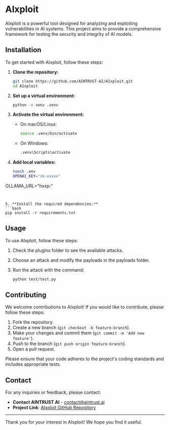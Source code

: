 # AIxploit

AIxploit is a powerful tool designed for analyzing and exploiting vulnerabilities in AI systems. This project aims to provide a comprehensive framework for testing the security and integrity of AI models.


## Installation

To get started with AIxploit, follow these steps:

1. **Clone the repository:**
   ```bash
   git clone https://github.com/AINTRUST-AI/AIxploit.git
   cd AIxploit
   ```

2. **Set up a virtual environment:**
   ```bash
   python -m venv .venv
   ```

3. **Activate the virtual environment:**
   - On macOS/Linux:
     ```bash
     source .venv/bin/activate
     ```
   - On Windows:
     ```bash
     .venv\Scripts\activate
     ```

4. **Add local variables:**
   ```bash
   touch .env
   OPENAI_KEY="sk-xxxxx"
OLLAMA_URL="hxxp:"

   ```


5. **Install the required dependencies:**
   ```bash
   pip install -r requirements.txt
   ```

## Usage

To use AIxploit, follow these steps:

1. Check the plugins folder to see the available attacks.

2. Choose an attack and modify the payloads in the payloads folder.

3. Run the attack with the command:
   ```bash
   python test/test.py
   ```

## Contributing

We welcome contributions to AIxploit! If you would like to contribute, please follow these steps:

1. Fork the repository.
2. Create a new branch (`git checkout -b feature-branch`).
3. Make your changes and commit them (`git commit -m 'Add new feature'`).
4. Push to the branch (`git push origin feature-branch`).
5. Open a pull request.

Please ensure that your code adheres to the project's coding standards and includes appropriate tests.


## Contact

For any inquiries or feedback, please contact:

- **Contact AINTRUST AI** - [contact@aintrust.ai](mailto:contact@aintrust.ai)
- **Project Link**: [AIxploit GitHub Repository](https://github.com/AINTRUST-AI/AIxploit)

---

Thank you for your interest in AIxploit! We hope you find it useful.